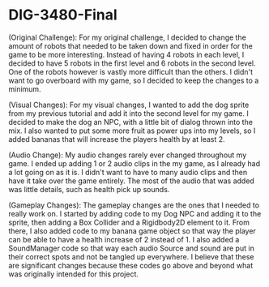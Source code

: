 # DIG-3480-Final
(Original Challenge): 
For my original challenge, I decided to change the amount of robots that needed to be taken down and fixed in order for the game to be more interesting. Instead of having 4 robots in each level, I decided to have 5 robots in the first level and 6 robots in the second level. One of the robots however is vastly more difficult than the others. I didn't want to go overboard with my game, so I decided to keep the changes to a minimum. 

(Visual Changes): 
For my visual changes, I wanted to add the dog sprite from my previous tutorial and add it into the second level for my game. I decided to make the dog an NPC, with a little bit of dialog thrown into the mix. I also wanted to put some more fruit as power ups into my levels, so I added bananas that will increase the players health by at least 2. 

(Audio Change):
My audio changes rarely ever changed throughout my game. I ended up adding 1 or 2 audio clips in the my game, as I already had a lot going on as it is. I didn't want to have to many audio clips and then have it take over the game entirely. The most of the audio that was added was little details, such as health pick up sounds. 

(Gameplay Changes): 
The gameplay changes are the ones that I needed to really work on. I started by adding code to my Dog NPC and adding it to the sprite, then adding a Box Collider and a Rigidbody2D element to it. From there, I also added code to my banana game object so that way the player can be able to have a health increase of 2 instead of 1. I also added a SoundManager code so that way each audio Source and sound are put in their correct spots and not be tangled up everywhere. I believe that these are significant changes because these codes go above and beyond what was originally intended for this project. 
